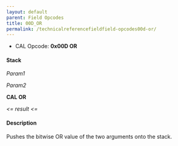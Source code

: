 ```yaml
---
layout: default
parent: Field Opcodes
title: 00D_OR
permalink: /technicalreferencefieldfield-opcodes00d-or/
---
```


-   CAL Opcode: **0x00D OR**

#### Stack

  
*Param1*

*Param2*

**CAL OR**

*&lt;= result &lt;=*

#### Description

Pushes the bitwise OR value of the two arguments onto the stack.

